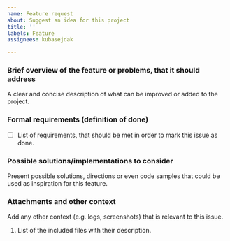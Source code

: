 ```yaml
---
name: Feature request
about: Suggest an idea for this project
title: ''
labels: Feature
assignees: kubasejdak

---
```


### Brief overview of the feature or problems, that it should address
A clear and concise description of what can be improved or added to the project.

### Formal requirements (definition of done)
- [ ] List of requirements, that should be met in order to mark this issue as done.

### Possible solutions/implementations to consider
Present possible solutions, directions or even code samples that could be used as inspiration for this feature.

### Attachments and other context
Add any other context (e.g. logs, screenshots) that is relevant to this issue.

1. List of the included files with their description.
